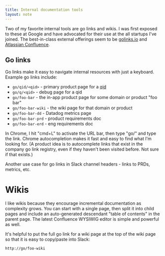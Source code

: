 ```yaml
---
title: Internal documentation tools
layout: note
---
```


Two of my favorite internal tools are go links and wikis. I was first exposed to these at Google and have advocated for their use at the all startups I've joined. The best-in-class external offerings seem to be [golinks.io](https://www.golinks.io) and [Atlassian Confluence](https://www.atlassian.com/software/confluence).

## Go links

Go links make it easy to navigate internal resources with just a keyboard. Example go links include:

- `go/qid/<qid>` - primary product page for a [qid](/notes/qualified-identifiers.html)
- `go/q/<qid>` - debug page for a qid
- `go/foo-bar` - the in-app product page for some domain or product "foo bar"
- `go/foo-bar-wiki` - the wiki page for that domain or product
- `go/foo-bar-dd` - Datadog metrics page
- `go/foo-bar-prd` - product requirements doc
- `go/foo-bar-erd` - eng requirements doc

In Chrome, I hit "cmd+L" to activate the URL bar, then type "go/" and type the link. Chrome autocompletion makes it fast and easy to find what I'm looking for. (A product idea is to autocomplete links that exist in the company go link registry, even if they haven't been visited before. Not sure if that exists.)

Another use case for go links in Slack channel headers - links to PRDs, metrics, etc.

# Wikis

I like wikis because they encourage incremental documentation as complexity grows. You can start with a single page, then split it into child pages and include an auto-generated descendant "table of contents" in the parent page. The latest Confluence WYSIWIG editor is simple and powerful as well.

It's helpful to put the full go link for a wiki page at the top of the wiki page so that it is easy to copy/paste into Slack:

```
http://go/foo-wiki
```
